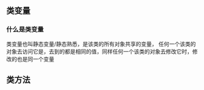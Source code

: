 ## 类变量
### 什么是类变量
类变量也叫静态变量/静态熟悉，是该类的所有对象共享的变量，
任何一个该类的对象去访问它是，去到的都是相同的值，同样任何一个该类的对象去修改它时，修改的也是同一个变量

## 类方法
